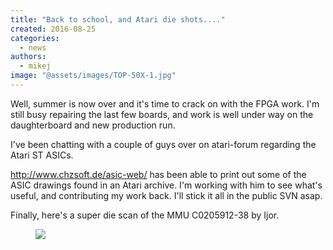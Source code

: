 ```yaml
---
title: "Back to school, and Atari die shots...."
created: 2016-08-25
categories: 
  - news
authors: 
  - mikej
image: "@assets/images/TOP-50X-1.jpg"
---
```


Well, summer is now over and it's time to crack on with the FPGA work. I'm still busy repairing the last few boards, and work is well under way on the daughterboard and new production run.

I've been chatting with a couple of guys over on atari-forum regarding the Atari ST ASICs.

http://www.chzsoft.de/asic-web/ has been able to print out some of the ASIC drawings found in an Atari archive. I'm working with him to see what's useful, and contributing my work back. I'll stick it all in the public SVN asap.
 
Finally, here's a super die scan of the MMU C0205912-38 by Ijor.
 
<figure>

![](@assets/images/TOP-50X-1.jpg)

</figure>